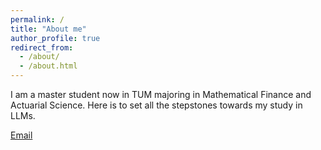```yaml
---
permalink: /
title: "About me"
author_profile: true
redirect_from: 
  - /about/
  - /about.html
---
```


I am a master student now in TUM majoring in Mathematical Finance and Actuarial Science. Here is to set all the stepstones towards my study in LLMs.

[Email](mailto:ge95wuz@mytum.de) 
